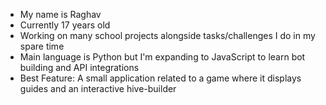 - My name is Raghav
- Currently 17 years old
- Working on many school projects alongside tasks/challenges I do in my spare time
- Main language is Python but I'm expanding to JavaScript to learn bot building and API integrations
- Best Feature: A small application related to a game where it displays guides and an interactive hive-builder

<!---
rxghavc/rxghavc is a ✨ special ✨ repository because its `README.md` (this file) appears on your GitHub profile.
You can click the Preview link to take a look at your changes.
--->

